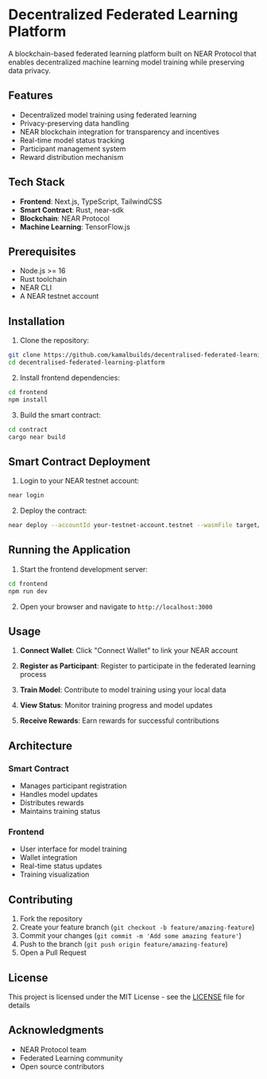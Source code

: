 # Decentralized Federated Learning Platform

A blockchain-based federated learning platform built on NEAR Protocol that enables decentralized machine learning model training while preserving data privacy.

## Features

- Decentralized model training using federated learning
- Privacy-preserving data handling
- NEAR blockchain integration for transparency and incentives
- Real-time model status tracking
- Participant management system
- Reward distribution mechanism

## Tech Stack

- **Frontend**: Next.js, TypeScript, TailwindCSS
- **Smart Contract**: Rust, near-sdk
- **Blockchain**: NEAR Protocol
- **Machine Learning**: TensorFlow.js

## Prerequisites

- Node.js >= 16
- Rust toolchain
- NEAR CLI
- A NEAR testnet account

## Installation

1. Clone the repository:
```bash
git clone https://github.com/kamalbuilds/decentralised-federated-learning-platform
cd decentralised-federated-learning-platform
```

2. Install frontend dependencies:
```bash
cd frontend
npm install
```

3. Build the smart contract:
```bash
cd contract
cargo near build
```

## Smart Contract Deployment

1. Login to your NEAR testnet account:
```bash
near login
```

2. Deploy the contract:
```bash
near deploy --accountId your-testnet-account.testnet --wasmFile target/wasm32-unknown-unknown/release/contract.wasm
```

## Running the Application

1. Start the frontend development server:
```bash
cd frontend
npm run dev
```

2. Open your browser and navigate to `http://localhost:3000`

## Usage

1. **Connect Wallet**: Click "Connect Wallet" to link your NEAR account

2. **Register as Participant**: Register to participate in the federated learning process

3. **Train Model**: Contribute to model training using your local data

4. **View Status**: Monitor training progress and model updates

5. **Receive Rewards**: Earn rewards for successful contributions

## Architecture

### Smart Contract
- Manages participant registration
- Handles model updates
- Distributes rewards
- Maintains training status

### Frontend
- User interface for model training
- Wallet integration
- Real-time status updates
- Training visualization

## Contributing

1. Fork the repository
2. Create your feature branch (`git checkout -b feature/amazing-feature`)
3. Commit your changes (`git commit -m 'Add some amazing feature'`)
4. Push to the branch (`git push origin feature/amazing-feature`)
5. Open a Pull Request

## License

This project is licensed under the MIT License - see the [LICENSE](LICENSE) file for details

## Acknowledgments

- NEAR Protocol team
- Federated Learning community
- Open source contributors
